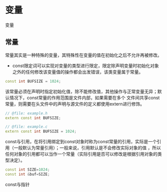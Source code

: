 # 变量

变量



## 常量

常量其实是一种特殊的变量，其特殊性在变量的值在初始化之后不允许再被修改。


* const限定词可以实现对变量的类型进行限定，限定除声明变量时初始化对象之外的任何修改该变量值的操作都会出发错误，该类变量属于常量。

```c++
const int BUFSIZE = 1024;
```

该常量必须在声明时指定初始化值，除不能修改值，其他操作与正常变量无异；默认情况下，const常量的作用范围是文件内部，如果需要在多个
文件间共享const常量，则需要在头文件中的声明与源文件的定义都使用extern进行修饰。

```c++
// @file: example.h
extern const int BUFSIZE;
```

```c++
// @file: example.c
extern const int BUFSIZE = 1024;
```

const与引用，在将引用绑定到const对象时称为const常量的引用，实际是一个引用（一般默认为常量引用）；一般来说，引用默认是不会修改实际对象的值
，所以任何对象的引用都可以当作一个常量（实际引用是否可以修改是根据引用对象的类型决定）。

```c++
const int SIZE=1024;
const int &buf=SIZE;
```

const与指针
 
